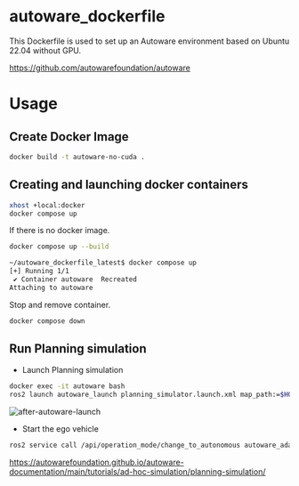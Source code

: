 # autoware_dockerfile

This Dockerfile is used to set up an Autoware environment based on Ubuntu 22.04 without GPU.

https://github.com/autowarefoundation/autoware


# Usage


## Create Docker Image

```bash
docker build -t autoware-no-cuda .
```

## Creating and launching docker containers

```bash
xhost +local:docker
docker compose up
```

If there is no docker image.

```bash
docker compose up --build
```


```bash
~/autoware_dockerfile_latest$ docker compose up
[+] Running 1/1
 ✔ Container autoware  Recreated                                                                                                                                                                       0.1s 
Attaching to autoware
```

Stop and remove container.

```bash
docker compose down
```

## Run Planning simulation


- Launch Planning simulation

```bash
docker exec -it autoware bash
ros2 launch autoware_launch planning_simulator.launch.xml map_path:=$HOME/autoware_map/sample-map-planning vehicle_model:=sample_vehicle sensor_model:=sample_sensor_kit
```

![after-autoware-launch](https://github.com/porizou/autoware_dockerfile_latest/assets/14184141/3b38b420-687b-4724-a5f9-c2db8781c0bb)


- Start the ego vehicle

```bash
ros2 service call /api/operation_mode/change_to_autonomous autoware_adapi_v1_msgs/srv/ChangeOperationMode {}
```

https://autowarefoundation.github.io/autoware-documentation/main/tutorials/ad-hoc-simulation/planning-simulation/

